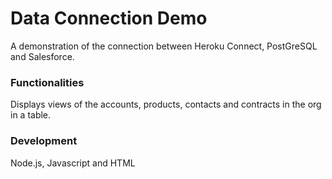# Data Connection Demo

A demonstration of the connection between Heroku Connect, PostGreSQL and Salesforce.

### Functionalities

Displays views of the accounts, products, contacts and contracts in the org in a table.

### Development

Node.js, Javascript and HTML